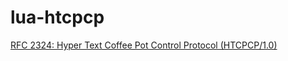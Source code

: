 # lua-htcpcp

[RFC 2324: Hyper Text Coffee Pot Control Protocol (HTCPCP/1.0)](https://www.rfc-editor.org/rfc/rfc2324)

